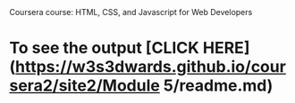 <html>
Coursera course: HTML, CSS, and Javascript for Web Developers

# To see the output [CLICK HERE](https://w3s3dwards.github.io/coursera2/site2/Module 5/readme.md)
</html>

